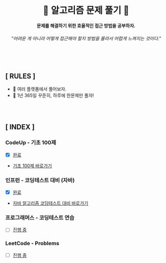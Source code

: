 <div align="center">

<h1>🌊 <b>알고리즘 문제 풀기</b> 🌊</h1>

<b>문제를 해결하기 위한 효율적인 접근 방법을 공부하자.</b>

<h6>"어려운 게 아니라 어떻게 접근해야 할지 방법을 몰라서 어렵게 느껴지는 것이다."</h6>

</div>

<br>
<br>

## **[ RULES ]**
- 🌊 여러 플랫폼에서 풀어보자.
- 🌊 1년 365일 꾸준히, 하루에 한문제만 풀자!
<br>
<br>

## **[ INDEX ]**

### **CodeUp - 기초 100제**
- [x] [완료](https://github.com/kellykang-tech/Algorithm/tree/main/basic-100)
- [기초 100제 바로가기](https://github.com/kellykang-tech/Algorithm/tree/main/basic-100)

### **인프런 - 코딩테스트 대비 (자바)**
- [x] [완료](https://github.com/kellykang-tech/Algorithm/tree/main/PreparingCodingTest)
- [자바 알고리즘 코딩테스트 대비 바로가기](https://github.com/kellykang-tech/Algorithm/tree/main/PreparingCodingTest)

### **프로그래머스 - 코딩테스트 연습**
- [ ] [진행 중](https://github.com/kellykang-tech/Algorithm/tree/main/firstStage) 

### **LeetCode - Problems**
- [ ] [진행 중](https://github.com/kellykang-tech/Algorithm/tree/main/LeetCode)